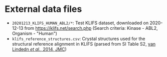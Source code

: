 # External data files

- `20201213_KLIFS_HUMAN_ABL2/*`: Test KLIFS dataset, downloaded on 2020-12-13 from https://klifs.net/search.php (Search criteria: Kinase - ABL2, Organism - "Human")
- `klifs_reference_structures.csv`: Crystal structures used for the structural reference alignment in KLIFS (parsed from SI Table S2, [van Lindedn _et al._, 2014, JMC](http://pubs.acs.org/doi/10.1021/jm400378w))